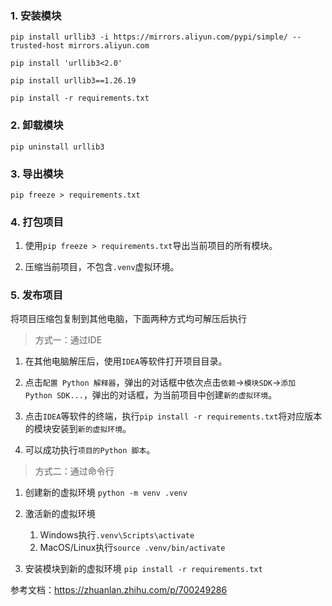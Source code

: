 ### 1. 安装模块

`pip install urllib3 -i https://mirrors.aliyun.com/pypi/simple/ --trusted-host mirrors.aliyun.com`

`pip install 'urllib3<2.0'`

`pip install urllib3==1.26.19`

`pip install -r requirements.txt`

### 2. 卸载模块

`pip uninstall urllib3`

### 3. 导出模块

`pip freeze > requirements.txt`

### 4. 打包项目

1. 使用`pip freeze > requirements.txt`导出当前项目的所有模块。

2. 压缩当前项目，不包含`.venv`虚拟环境。

### 5. 发布项目

将项目压缩包复制到其他电脑，下面两种方式均可解压后执行

> 方式一：通过IDE

1. 在其他电脑解压后，使用`IDEA`等软件打开项目目录。

2. 点击`配置 Python 解释器`，弹出的对话框中依次点击`依赖`->`模块SDK`->`添加 Python SDK...`，弹出的对话框，为当前项目中创建`新的虚拟环境`。

3. 点击`IDEA`等软件的终端，执行`pip install -r requirements.txt`将对应版本的模块安装到`新的虚拟环境`。

4. 可以成功执行`项目的Python 脚本`。

> 方式二：通过命令行

1. 创建新的虚拟环境
`python -m venv .venv`

2. 激活新的虚拟环境 
   1. Windows执行`.venv\Scripts\activate`
   2. MacOS/Linux执行`source .venv/bin/activate`

3. 安装模块到新的虚拟环境
`pip install -r requirements.txt`

参考文档：https://zhuanlan.zhihu.com/p/700249286